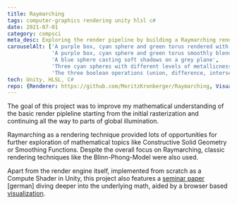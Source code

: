 ```yaml
---
title: Raymarching
tags: computer-graphics rendering unity hlsl c#
date: 2021-07-01
category: compsci
meta_desc: Exploring the render pipeline by building a Raymarching render engine from scratch
carouselAlt: ['A purple box, cyan sphere and green torus rendered with raymarching', 
              'A purple box, cyan sphere and green torus smoothly blended into each other',
              'A blue sphere casting soft shadows on a grey plane',
              'Three cyan spheres with different levels of metallicness showcasing different phong-exponent values',
              'The three boolean operations (union, difference, intersection) shocased by an overlapping sphere and cube']
tech: Unity, HLSL, C#
repo: {Renderer: https://github.com/MoritzKronberger/Raymarching, Visualization: https://github.com/MoritzKronberger/Raymarching_Visualization}
---
```


The goal of this project was to improve my mathematical understanding of the basic render pipleline starting from the initial rasterization and continuing all the way to parts of global illumination.

Raymarching as a rendering technique provided lots of opportunities for further exploration of mathematical topics like Constructive Solid Geometry or Smoothing Functions.
Despite the overall focus on Raymarching, classic rendering techniques like the Blinn-Phong-Model were also used.

Apart from the render engine itself, implemented from scratch as a Compute Shader in Unity, this project also features a [seminar paper](https://github.com/MoritzKronberger/Raymarching/blob/main/Doc/Documentation.pdf)
[german] diving deeper into the underlying math, aided by a browser based [visualization](https://www.hs-augsburg.de/homes/mokro/mathematik/visualisierung_raymarching/).
